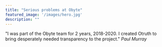 ```yaml
---
title: "Serious problems at Obyte"
featured_image: '/images/hero.jpg'
description: ""
---
```


"I was part of the Obyte team for 2 years, 2018-2020. I created Otruth to bring desperately needed transparency to the project." *Paul Murray*
